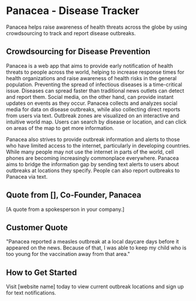 # Panacea - Disease Tracker #

Panacea helps raise awareness of health threats across the globe by using crowdsourcing to track and report disease outbreaks.

## Crowdsourcing for Disease Prevention ##

Panacea is a web app that aims to provide early notification of health threats to people across the world, helping to increase response times for health organizations and raise awareness of health risks in the general population. Preventing the spread of infectious diseases is a time-critical issue. Diseases can spread faster than traditional news outlets can detect and report them. Social media, on the other hand, can provide instant updates on events as they occur. Panacea collects and analyzes social media for data on disease outbreaks, while also collecting direct reports from users via text. Outbreak zones are visualized on an interactive and intuitive world map. Users can search by disease or location, and can click on areas of the map to get more information. 

Panacea also strives to provide outbreak information and alerts to those who have limited access to the internet, particularly in developing countries. While many people may not use the internet in parts of the world, cell phones are becoming increasingly commonplace everywhere. Panacea aims to bridge the information gap by sending text alerts to users about outbreaks at locations they specify. People can also report outbreaks to Panacea via text.  

## Quote from [], Co-Founder, Panacea ##

[A quote from a spokesperson in your company.]

## Customer Quote ##

"Panacea reported a measles outbreak at a local daycare days before it appeared on the news. Because of that, I was able to keep my child who is too young for the vaccination away from that area."

## How to Get Started ##

Visit [website name] today to view current outbreak locations and sign up for text notifications.
